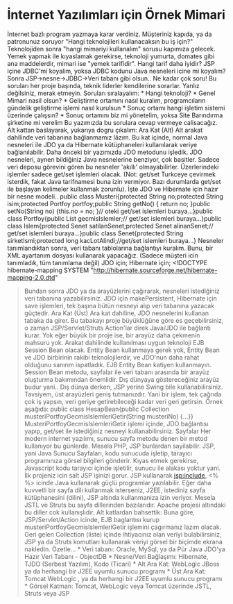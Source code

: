 # İnternet Yazılımları için Örnek Mimari

İnternet bazlı program yazmaya karar verdiniz. Müşteriniz kapıda, ya
da patronunuz soruyor "Hangi teknolojileri kullanacaksın bu iş için?"
Teknolojiden sonra "hangi mimariyi kullanalım" sorusu kapımıza
gelecek. Yemek yapmak ile kıyaslamak gerekirse, teknoloji yumurta,
domates gibi ana maddelerdir, mimari ise "yemek tarifidir". Hangi
tarif daha iyidir? JSP içine JDBC'mi koyalim, yoksa JDBC kodunu Java
nesneleri icine mi koyalım? Sonra JSP->nesne->JDBC->Veri tabanı gibi
olsun.. Ne kadar çok soru!  Bu soruları her proje başında, teknik
liderler kendilerine sorarlar. Yanlız değilsiniz, merak
etmeyin. Soruları sıralayalım: * Hangi teknoloji?  * Genel Mimari
nasil olsun?  * Geliştirme ortamını nasıl kuralım, programcıların
gündelik geliştirme işlemi nasıl kurulsun * Sonuç ortamı hangi işletim
sistemi üzerinde çalışsın?  * Sonuç ortamını biz mi yönetelim, yoksa
Site Barındırma şirketine mi verelim Bu yazımızda bu sorulara cevap
vermeye calisacağız. Alt kattan baslayarak, yukarıya dogru çıkalım:
Ara Kat (Alt) Alt arakat dahilinde veri tabanına bağlanmamız lâzım. Bu
kat içinde, normal Java nesneleri ile JDO ya da Hibernate
kütüphaneleri kullanılarak veriye bağlanılabilir. Daha önceki bir
yazımızda JDO metodunu işledik. JDO nesneleri, aynen bildiğiniz Java
nesnelerine benziyor, çok basitler. Sadece veri deposu görevini gören
bu nesneler 'akıllı' olmayabilirler. Üzerlerindeki işlemler sadece
get/set işlemleri olacak. (Not: get/set Turkceye çevirmek isterdik,
fakat Java tarifnamesi buna izin vermiyor. Bazı durumlarda get/set ile
başlayan kelimeler kullanmak zorunlu).  İşte JDO ve Hibernate için
hazır bir nesne modeli..  public class Musteri{protected String
no;protected String isim;protected Portfoy portfoy;public String
getNo() { return no; }public setNo(String no) {this.no = no; }// oteki
get/set islemleri buraya...}public class Portfoy{public List
gecmisIslemler;// get/set islemleri buraya...}public class
Islem{protected Senet satilanSenet;protected Senet alinanSenet;//
get/set islemleri buraya...}public class Senet{protected String
sirketIsmi;protected long kacLotAlindi;//get/set islemleri buraya...}
Nesneler tanımlandıktan sonra, veri tabanı tablolarına bağlantıyı
kuralım. Bunu, bir XML ayartanım dosyası kullanarak yapacağız. (Sadece
müşteri icin tanımladık, tüm tanımlama değil) JDO için; <?xml
version="1.0"?><!DOCTYPE jdo SYSTEM "jdo.dtd"><jdo><package
name="sk"><class name="Musteri"> <field name="no"/> <field
name="isim"/></class></package></jdo> Hibernate için; <?xml
version="1.0"?><!DOCTYPE hibernate-mapping SYSTEM
"http://hibernate.sourceforge.net/hibernate-mapping-2.0.dtd"
><hibernate-mapping package="sk"><class name="Account" table="Tablo">
<id name="bizimId" column="bizimId" type="int"> <generator
class="increment"/> </id> <property name="no" column="no" /> <property
name="isim" column="isim" /> </class></hibernate-mapping> Bundan sonra
JDO ya da arayüzlerini çağırarak, nesneleri istediğiniz veri tabanına
yazabilirsiniz. JDO için makePersistent, Hibernate için save
işlemleri, tek başına bütün nesneyi alıp veri tabanına yazacak
güçtedir.  Ara Kat (Üst) Ara kat dahiline, JDO nesnelerini kullanan
tabaka da girer. Bu tabakayı proje büyüklüğüne göre es geçebilirsiniz,
o zaman JSP/Servlet/Struts Action'lar direk Java/JDO ile bağlantı
kurar. Yok eğer büyük bir proje ise, bir arayüz daha çekmenin mahsuru
yok.  Arakat dahilinde kullanılması uygun teknoloji EJB Session Bean
olacak. Entity Bean kullanmaya gerek yok, Entity Bean ve JDO
birbirinin rakibi teknolojilerdir, ve JDO'nun daha rahat olduğunu
sanırım ispatladık. EJB Entity Bean katiyen kullanmayın. Session Bean
metodu, sayfalar ile veri tabanı arasında bir arayüz oluşturma
bakımından önemlidir. Dış dünyaya göstereceğiniz arayüz budur
yani.. Dış dünya derken, JSP yerine Swing bile kullanabilirsiniz.
Tavsiyem, üst arayüzleri geniş tutmanızdır. Yani bir işlem, tek
çağrıda çok iş yapsın, veri geriye getirebileceği kadar veri geri
getirsin. Örnek aşağıda: public class HesapBean{public Collection
musteriPortfoyGecmisIslemleriGetir(String musteriNo) {...}}
MusteriPortfoyGecmisIslemleriGetir işlemi içinde, JDO bağlantısı
yapıp, get/set ile istediğiniz nesneyi kullanabilirsiniz.  Sayfalar
Her modern internet yazılımı, sunucu sayfa metodu denen bir metod
kullanıyor bu günlerde. Mesela PHP, JSP bunlardan sayilabilir. JSP,
yani Java Sunucu Sayfaları, kodu sunucuda işletip, tarayıcı
programınıza görsel bilgileri gönderir. Kıyas etmek gerekirse,
Javascript kodu tarayıcı içinde işletilir, sunucu ile alakası yoktur
yani.  İlk projeniz icin salt JSP işinizi gorur. JSP kullanarak
<jsp:include>, <% %> icinde Java kullanarak güçlü programlar
yazılabilir. Eğer daha kuvvetli bir sayfa dili kullanmak isterseniz,
J2EE, istediniz sayfa kütüphanesini (dilini), JSP altında kullanmaniza
izin veriyor. Mesela JSTL ve Struts bu sayfa dillerinden
bazılarıdır. Apache projesi altındaki bu diller cok kullanışlıdır.
Alt katlardan bahsettik: Buna göre, JSP/Servlet/Action icinde, EJB
baglantısı kurup musteriPortfoyGecmisIslemleriGetir işlemini
çagırmanız lazım olacak. Geri gelen Collection (liste) içinde
ihtiyacınız olan veriyi bulabilirsiniz, JSP ya da Struts komutları
kullanarak veriyi görsel bir biçimde ekrana nakledin.  Özetle...  *
Veri tabanı: Oracle, MySql, ya da Pür Java JDO'ya Hazır Veri Tabanı -
ObjectDB * Nesne/Veri Bağlaşımı: Hibernate, TJDO (Serbest Yazılım),
Kodo (Ticari) * Alt Ara Kat: WebLogic JBoss ya da herhangi bir J2EE
uyumlu sunucu programı * Üst Ara Kat: Tomcat WebLogic , ya da herhangi
bir J2EE uyumlu sunucu programı * Görsel Katman: Tomcat, WebLogic veya
Tomcat üzerinde JSTL, Struts veya JSP




